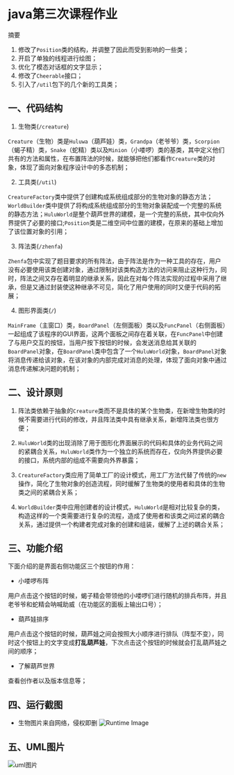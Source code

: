 # java第三次课程作业
摘要
1. 修改了`Position`类的结构，并调整了因此而受到影响的一些类；
2. 开启了单独的线程进行绘图；
3. 优化了模态对话框的文字显示；
4. 修改了`Cheerable`接口；
5. 引入了`/util`包下的几个新的工具类；
## 一、代码结构
1. 生物类(`/creature`)

`Creature`（生物）类是`Huluwa`（葫芦娃）类，`Grandpa`（老爷爷）类，`Scorpion`（蝎子精）类，`Snake`（蛇精）类以及`Minion`（小喽啰）类的基类，其中定义他们共有的方法和属性，在布置阵法的时候，就能够把他们都看作`Creature`类的对象，体现了面向对象程序设计中的多态机制；

2. 工具类(`/util`)

`CreatureFactory`类中提供了创建构成系统组成部分的生物对象的静态方法；
`WorldBuilder`类中提供了将构成系统组成部分的生物对象装配成一个完整的系统的静态方法；`HuluWorld`是整个葫芦世界的建模，是一个完整的系统，其中仅向外界提供了必要的接口;`Position`类是二维空间中位置的建模，在原来的基础上增加了该位置对象的引用；

3. 阵法类(`/zhenfa`)

`Zhenfa`包中实现了题目要求的所有阵法，由于阵法是作为一种工具的存在，用户没有必要使用该类创建对象，通过限制对该类构造方法的访问来阻止这种行为，同时，阵法之间又存在着明显的继承关系，因此在对每个阵法实现的过程中采用了继承，但是又通过封装使这种继承不可见，简化了用户使用的同时又便于代码的拓展；

4. 图形界面类(`/`)

`MainFrame`（主窗口）类，`BoardPanel`（左侧面板）类以及`FuncPanel`（右侧面板）一起组成了该程序的GUI界面，这两个面板之间存在着关联，在`FuncPanel`中创建了与用户交互的按钮，当用户按下按钮的时候，会发送消息给其关联的`BoardPanel`对象，在`BoardPanel`类中包含了一个`HuluWorld`对象，`BoardPanel`对象将消息传递给该对象，在该对象的内部完成对消息的处理，体现了面向对象中通过消息传递解决问题的机制；

## 二、设计原则

1. 阵法类依赖于抽象的`Creature`类而不是具体的某个生物类，在新增生物类的时候不需要进行代码的修改，并且阵法类中具有继承关系，新增阵法类也很方便；

2. `HuluWorld`类的出现消除了用于图形化界面展示的代码和具体的业务代码之间的紧耦合关系，`HuluWorld`类作为一个独立的系统而存在，仅向外界提供必要的接口，系统内部的组成不需要向外界暴露；

3. `CreatureFactory`类应用了简单工厂的设计模式，用工厂方法代替了传统的`new`操作，简化了生物对象的创造流程，同时缓解了生物类的使用者和具体的生物类之间的紧耦合关系；

4. `WorldBuilder`类中应用创建者的设计模式，`HuluWorld`是相对比较复杂的类，构造这样的一个类需要进行复杂的流程，造成了使用者和该类之间过紧的耦合关系，通过提供一个构建者完成对象的创建和组装，缓解了上述的耦合关系；
## 三、功能介绍
下面介绍的是界面右侧功能区三个按钮的作用：
- 小喽啰布阵

用户点击这个按钮的时候，蝎子精会带领他的小喽啰们进行随机的排兵布阵，并且老爷爷和蛇精会呐喊助威（在功能区的面板上输出口号）；

- 葫芦娃排序

用户点击这个按钮的时候，葫芦娃之间会按照大小顺序进行排队（阵型不变），同时这个按钮上的文字变成**打乱葫芦娃**，下次点击这个按钮的时候就会打乱葫芦娃之间的顺序；

- 了解葫芦世界

查看创作者以及版本信息等；

## 四、运行截图
- 生物图片来自网络，侵权即删
![Runtime Image](https://s2.ax1x.com/2019/09/25/uZowEd.png)

## 五、UML图片
![uml图片](https://s2.ax1x.com/2019/10/29/KfgyAx.png)
